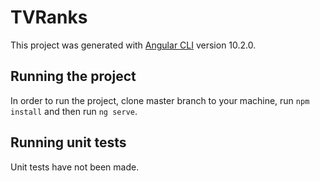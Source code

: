 # TVRanks

This project was generated with [Angular CLI](https://github.com/angular/angular-cli) version 10.2.0.

## Running the project
In order to run the project, clone master branch to your machine, run `npm install` and then run `ng serve`.

## Running unit tests

Unit tests have not been made.
